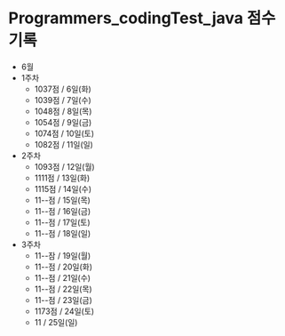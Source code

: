 # Programmers_codingTest_java 점수 기록
- 6월
 - 1주차
    - 1037점 / 6일(화)
    - 1039점 / 7일(수)
    - 1048점 / 8일(목)
    - 1054점 / 9일(금)
    - 1074점 / 10일(토)
    - 1082점 / 11일(일)
- 2주차
    - 1093점 / 12일(월)
    - 1111점 / 13일(화)
    - 1115점 / 14일(수)
    - 11--점  / 15일(목)
    - 11--점 / 16일(금)
    - 11--점 / 17일(토)
    - 11--점 / 18일(일)
 - 3주차
    - 11--잠 / 19일(월)
    - 11--점 / 20일(화)
    - 11--점 / 21일(수)
    - 11--점 / 22일(목)
    - 11--점 / 23일(금)
    - 1173점 / 24일(토)
    - 11    / 25일(일)
